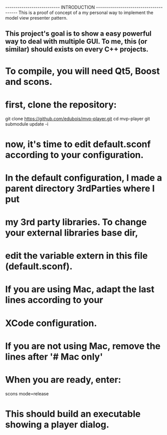 --------------------------- INTRODUCTION ---------------------------------------
This is a proof of concept of a my personal way to implement the 
model view presenter pattern.

This project's goal is to show a easy powerful way to deal with multiple GUI.
To me, this (or similar) should exists on every C++ projects.
--------------------------------------------------------------------------------

# To compile, you will need Qt5, Boost and scons.

# first, clone the repository:
git clone https://github.com/edubois/mvp-player.git
cd mvp-player
git submodule update -i

# now, it's time to edit default.sconf according to your configuration.
# In the default configuration, I made a parent directory 3rdParties where I put
# my 3rd party libraries. To change your external libraries base dir, 
# edit the variable extern in this file (default.sconf).
# If you are using Mac, adapt the last lines according to your
# XCode configuration.
# If you are not using Mac, remove the lines after '# Mac only'

# When you are ready, enter:
scons mode=release

# This should build an executable showing a player dialog.
